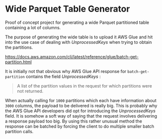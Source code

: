Wide Parquet Table Generator
============================

Proof of concept project for generating a wide Parquet partitioned table containing a lot of columns.

The purpose of generating the wide table is to upload it AWS Glue and hit into
the use case of dealing with _UnprocessedKeys_ when trying  to obtain the partitions.

https://docs.aws.amazon.com/cli/latest/reference/glue/batch-get-partition.html


It is initially not that obvious why AWS Glue API response for `batch-get-partition`
contains the field _UnprocessedKeys_ :

> A list of the partition values in the request for which partitions were not returned.


When actually calling for `1000` partitions which each have information about `3000` columns,
the payload to be delivered is really big. This is probably why the AWS Glue API developers
did opt for introducing the _UnprocessedKeys_ field. It is somehow a soft way of saying that
the request involves delivering a response payload too big. By using this rather unusual method
the response can be batched by forcing the client to do multiple smaller batch partition calls.
